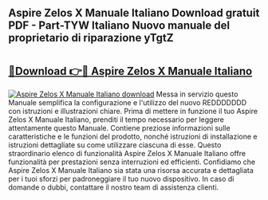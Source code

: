 ## Aspire Zelos X Manuale Italiano Download gratuit PDF - Part-TYW Italiano Nuovo manuale del proprietario di riparazione yTgtZ

# <h2><a href="http://dfgdlin.blite.top/?on=Aspire+Zelos+X+Manuale+Italiano">🔗Download 👉🔴 Aspire Zelos X Manuale Italiano</a></h2>

[![Aspire Zelos X Manuale Italiano download](https://i.imgur.com/lujVjoI.png)](http://dfgdlin.blite.top/?on=Aspire+Zelos+X+Manuale+Italiano)
Messa in servizio questo Manuale semplifica la configurazione e l'utilizzo del nuovo REDDDDDDD con istruzioni e illustrazioni chiare. Prima di mettere in funzione il tuo Aspire Zelos X Manuale Italiano, prenditi il tempo necessario per leggere attentamente questo Manuale. Contiene preziose informazioni sulle caratteristiche e le funzioni del prodotto, nonché istruzioni di installazione e istruzioni dettagliate su come utilizzare ciascuna di esse. Questo straordinario elenco di funzionalità Aspire Zelos X Manuale Italiano offre funzionalità per prestazioni senza interruzioni ed efficienti. Confidiamo che Aspire Zelos X Manuale Italiano sia stata una risorsa accurata e dettagliata per i tuoi sforzi per padroneggiare il tuo nuovo dispositivo. In caso di domande o dubbi, contattare il nostro team di assistenza clienti.
